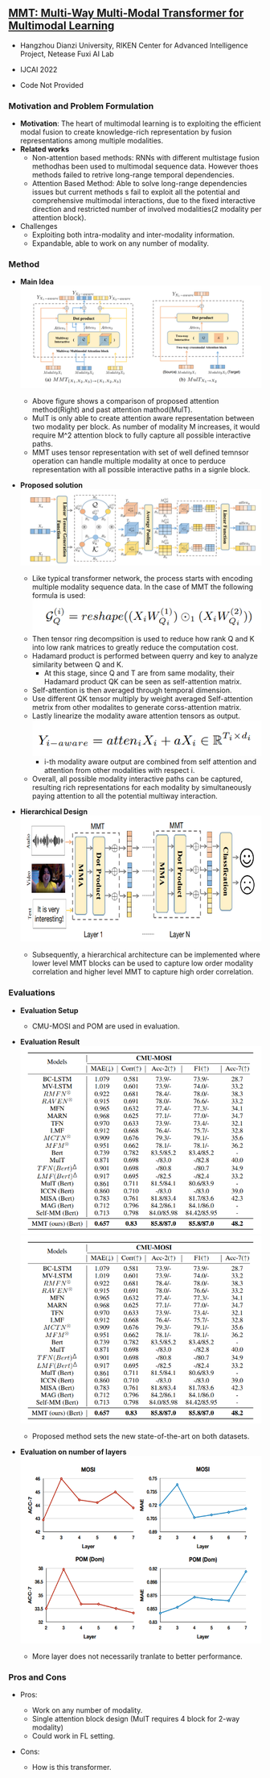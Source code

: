 ## [MMT: Multi-Way Multi-Modal Transformer for Multimodal Learning](https://www.ijcai.org/proceedings/2022/0480.pdf)

* Hangzhou Dianzi University, RIKEN Center for Advanced Intelligence Project, Netease Fuxi AI Lab

* IJCAI 2022

* Code Not Provided

### Motivation and Problem Formulation
* **Motivation**: The heart of multimodal learning is to exploiting the efficient modal fusion to create knowledge-rich representation by  fusion representations among multiple modalities.
* **Related works**
  * Non-attention based methods: RNNs with different multistage fusion methodhas been used to multimodal sequence data. However thoes methods failed to retrive long-range temporal dependencies.
  * Attention Based Method: Able to solve long-range dependencies issues but current methods s fail to exploit all the potential and comprehensive multimodal interactions, due to the fixed interactive direction and restricted number of involved modalities(2 modality per attention block).
* Challenges
  * Exploiting both intra-modality and inter-modality information.
  * Expandable, able to work on any number of modality.

### Method
* **Main Idea**
![Main_Idea](./Main_Idea.PNG)
  * Above figure shows a comparison of proposed attention method(Right) and past attention mathod(MulT).
  * MulT is only able to create attention aware representation between two modality per block. As number of modality M increases, it would require M^2 attention block to fully capture all possible interactive paths.
  * MMT uses tensor representation with set of well defined temnsor operation can handle multiple modality at once to perduce representation with all possible interactive paths in a signle block.

* **Proposed solution**
![System_Flow](.\System_Flow.PNG)
  * Like typical transformer network, the process starts with encoding multiple modality sequence data. In the case of MMT the following formula is used: \
  ![QK_Matrix](./QK_Matrix.PNG)
  * Then tensor ring decompsition is used to reduce how rank Q and K into low rank matrices to greatly reduce the computation cost.
  * Hadamard product is performed between querry and key to analyze similarity between Q and K.
    * At this stage, since Q and T are from same modality, their Hadamard product QK can be seen as self-attention matrix.
  * Self-attention is then averaged through temporal dimension.
  * Use different QK tensor multiply by weight averaged Self-attention metrix from other modalites to generate corss-attention matrix.
  * Lastly linearize the modality aware attention tensors as output. \
  ![Output](.\Output.PNG)
    * i-th modality aware output are combined from self attention and attention from other modalities with respect i.
  * Overall, all possible modality interactive paths can be captured, resulting rich representations for each modality by simultaneously paying attention to all the potential multiway interaction.

* **Hierarchical Design**
![Hierarchical](.\Hierarchical.PNG)
  * Subsequently, a hierarchical architecture can be implemented where lower level MMT blocks can be used to capture low order modality correlation and higher level MMT to capture high order correlation.


### Evaluations

* **Evaluation Setup**
  * CMU-MOSI and POM are used in evaluation.

* **Evaluation Result**
  ![result1](./result1.PNG)  \
  ![result2](./result1.PNG)
  * Proposed method sets the new state-of-the-art on both datasets.

* **Evaluation on number of layers**
  ![result2](./result3.PNG)
  * More layer does not necessarily tranlate to better performance.



### Pros and Cons

* Pros:
  * Work on any number of modality.
  * Single attention block design (MulT requires 4 block for 2-way modality)
  * Could work in FL setting.

* Cons:
  * How is this transformer.


































